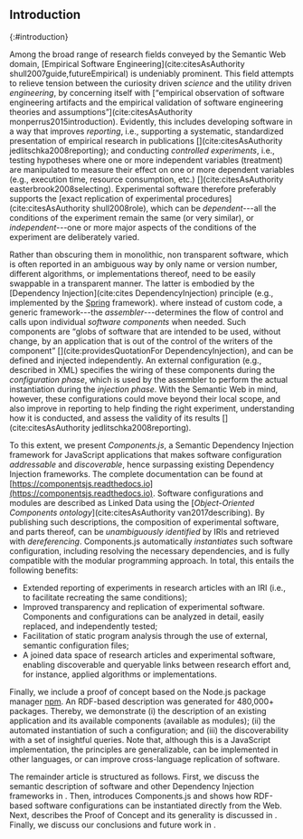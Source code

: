 ## Introduction
{:#introduction}

Among the broad range of research fields conveyed by the Semantic Web domain, 
[Empirical Software Engineering](cite:citesAsAuthority shull2007guide,futureEmpirical) is undeniably prominent.
This field attempts to relieve tension between the curiosity driven _science_ and the utility driven _engineering_,
by concerning itself with [<q>empirical observation of software engineering artifacts and the empirical validation of software engineering theories
and assumptions</q>](cite:citesAsAuthority monperrus2015introduction).
Evidently,
this includes developing software in a way that improves _reporting_, i.e., supporting a systematic, standardized presentation of empirical research in publications [](cite:citesAsAuthority jedlitschka2008reporting); 
and conducting _controlled experiments_, i.e., testing hypotheses where one or more independent variables (treatment) are manipulated to measure their effect on one or more dependent variables (e.g., execution time, resource consumption, etc.) [](cite:citesAsAuthority easterbrook2008selecting).
Experimental software therefore preferably supports the [exact replication of experimental procedures](cite:citesAsAuthority shull2008role), 
which can be _dependent_---all the conditions of the experiment remain the same (or very similar),
or _independent_---one or more major aspects of the conditions of the experiment are deliberately varied.

Rather than obscuring them in monolithic, non transparent software, which is often reported in an ambiguous way by only name or version number,
different algorithms, or implementations thereof, need to be easily swappable in a transparent manner.
The latter is embodied by the [Dependency Injection](cite:cites DependencyInjection) principle (e.g., implemented by the [Spring](https://projects.spring.io/spring-framework/) framework).
where instead of custom code, a generic framework---the _assembler_---determines the flow of control and calls upon individual _software components_ when needed.
Such components are
<q>globs of software that are intended to be used, without change, by an application that is out of the control of the writers of the component</q> [](cite:providesQuotationFor DependencyInjection),
and can be defined and injected independently.
An external configuration (e.g., described in XML) specifies the wiring of these components during the _configuration phase_, 
which is used by the assembler to perform the actual instantiation during the _injection phase_.
With the Semantic Web in mind, however,
these configurations could move beyond their local scope,
and also improve in reporting to help finding the right experiment, understanding how it is conducted, and assess the validity of its results [](cite:citesAsAuthority jedlitschka2008reporting).

To this extent, 
we present _Components.js_, 
a Semantic Dependency Injection framework for JavaScript applications that makes software configuration _addressable_ and _discoverable_, hence surpassing existing Dependency Injection frameworks.
The complete documentation can be found at [https://componentsjs.readthedocs.io](https://componentsjs.readthedocs.io).
Software configurations and modules are described as Linked Data using the [_Object-Oriented Components ontology_](cite:citesAsAuthority van2017describing).
By publishing such descriptions,
the composition of experimental software, and parts thereof, can be _unambiguously identified_ by IRIs and 
retrieved with _dereferencing_.
Components.js automatically _instantiates_ such software configuration, including resolving the necessary dependencies, 
and is fully compatible with the modular programming approach.
In total, this entails the following benefits:

- Extended reporting of experiments in research articles with an IRI (i.e., to facilitate recreating the same conditions);
- Improved transparency and replication of experimental software. Components and configurations can be analyzed in detail, easily replaced, and independently tested;
- Facilitation of static program analysis through the use of external, semantic configuration files;
- A joined data space of research articles and experimental software, enabling discoverable and queryable links between research effort and, for instance, applied algorithms or implementations.

Finally, we include a proof of concept based on the Node.js package manager [npm](https://www.npmjs.com/).
An RDF-based description was generated for 480,000+ packages. Thereby, 
we demonstrate 
(i) the description of an existing application and its available components (available as modules);
(ii) the automated instantiation of such a configuration; and
(iii) the discoverability with a set of insightful queries.
Note that, although this is a JavaScript implementation, the principles are generalizable, 
can be implemented in other languages, or can improve cross-language replication of software.

The remainder article is structured as follows.
First, we discuss the semantic description of software and other Dependency Injection frameworks
in [](#related-work).
Then, [](#instantiating) introduces Components.js and shows how RDF-based software configurations can be instantiated directly from the Web.
Next, 
[](#proof-of-concept) describes the Proof of Concept and its generality is discussed in [](#discussion).
Finally, we discuss our conclusions and future work in [](#conclusion).
